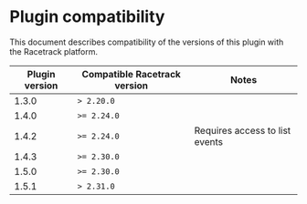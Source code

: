 # Plugin compatibility
This document describes compatibility of the versions of this plugin with the Racetrack platform.

| Plugin version | Compatible Racetrack version | Notes                          |
|----------------|------------------------------|--------------------------------|
| 1.3.0          | `> 2.20.0`                   |                                |
| 1.4.0          | `>= 2.24.0`                  |                                |
| 1.4.2          | `>= 2.24.0`                  | Requires access to list events |
| 1.4.3          | `>= 2.30.0`                  |                                |
| 1.5.0          | `>= 2.30.0`                  |                                |
| 1.5.1          | `> 2.31.0`                   |                                |
